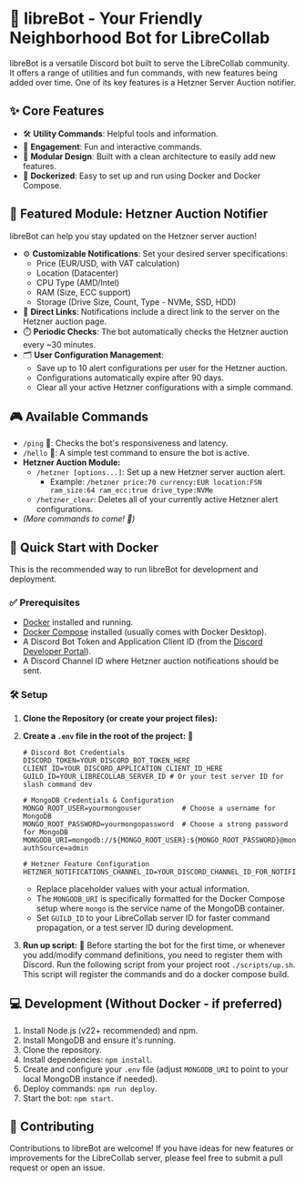 # 🤖 libreBot - Your Friendly Neighborhood Bot for LibreCollab

libreBot is a versatile Discord bot built to serve the LibreCollab community. It offers a range of utilities and fun commands, with new features being added over time. One of its key features is a Hetzner Server Auction notifier.

## ✨ Core Features

*   🛠️ **Utility Commands**: Helpful tools and information.
*   🎉 **Engagement**: Fun and interactive commands.
*   🧱 **Modular Design**: Built with a clean architecture to easily add new features.
*   🐳 **Dockerized**: Easy to set up and run using Docker and Docker Compose.

## 📡 Featured Module: Hetzner Auction Notifier

libreBot can help you stay updated on the Hetzner server auction!
*   ⚙️ **Customizable Notifications**: Set your desired server specifications:
    *   Price (EUR/USD, with VAT calculation)
    *   Location (Datacenter)
    *   CPU Type (AMD/Intel)
    *   RAM (Size, ECC support)
    *   Storage (Drive Size, Count, Type - NVMe, SSD, HDD)
*   🔗 **Direct Links**: Notifications include a direct link to the server on the Hetzner auction page.
*   ⏱️ **Periodic Checks**: The bot automatically checks the Hetzner auction every ~30 minutes.
*   🗂️ **User Configuration Management**:
    *   Save up to 10 alert configurations per user for the Hetzner auction.
    *   Configurations automatically expire after 90 days.
    *   Clear all your active Hetzner configurations with a simple command.

## 🎮 Available Commands

*   `/ping` 📶: Checks the bot's responsiveness and latency.
*   `/hello` 👋: A simple test command to ensure the bot is active.
*   **Hetzner Auction Module:**
    *   `/hetzner [options...]`: Set up a new Hetzner server auction alert.
        *   Example: `/hetzner price:70 currency:EUR location:FSN ram_size:64 ram_ecc:true drive_type:NVMe`
    *   `/hetzner_clear`: Deletes all of your currently active Hetzner alert configurations.
*   *(More commands to come! 🚀)*

## 🐳 Quick Start with Docker

This is the recommended way to run libreBot for development and deployment.

### ✅ Prerequisites

*   [Docker](https://www.docker.com/get-started) installed and running.
*   [Docker Compose](https://docs.docker.com/compose/install/) installed (usually comes with Docker Desktop).
*   A Discord Bot Token and Application Client ID (from the [Discord Developer Portal](https://discord.com/developers/applications)).
*   A Discord Channel ID where Hetzner auction notifications should be sent.

### 🛠️ Setup

1.  **Clone the Repository (or create your project files):**

2.  **Create a `.env` file in the root of the project:** 📄
    ```env
    # Discord Bot Credentials
    DISCORD_TOKEN=YOUR_DISCORD_BOT_TOKEN_HERE
    CLIENT_ID=YOUR_DISCORD_APPLICATION_CLIENT_ID_HERE
    GUILD_ID=YOUR_LIBRECOLLAB_SERVER_ID # Or your test server ID for slash command dev

    # MongoDB Credentials & Configuration
    MONGO_ROOT_USER=yourmongouser          # Choose a username for MongoDB
    MONGO_ROOT_PASSWORD=yourmongopassword  # Choose a strong password for MongoDB
    MONGODB_URI=mongodb://${MONGO_ROOT_USER}:${MONGO_ROOT_PASSWORD}@mongo:27017/hetzner_alerts_db?authSource=admin

    # Hetzner Feature Configuration
    HETZNER_NOTIFICATIONS_CHANNEL_ID=YOUR_DISCORD_CHANNEL_ID_FOR_NOTIFICATIONS
    ```
    *   Replace placeholder values with your actual information.
    *   The `MONGODB_URI` is specifically formatted for the Docker Compose setup where `mongo` is the service name of the MongoDB container.
    *   Set `GUILD_ID` to your LibreCollab server ID for faster command propagation, or a test server ID during development.

3.  **Run up script:** 📜
    Before starting the bot for the first time, or whenever you add/modify command definitions, you need to register them with Discord. Run the following script from your project root `./scripts/up.sh`. This script will register the commands and do a docker compose build.

## 💻 Development (Without Docker - if preferred)

1.  Install Node.js (v22+ recommended) and npm.
2.  Install MongoDB and ensure it's running.
3.  Clone the repository.
4.  Install dependencies: `npm install`.
5.  Create and configure your `.env` file (adjust `MONGODB_URI` to point to your local MongoDB instance if needed).
6.  Deploy commands: `npm run deploy`.
7.  Start the bot: `npm start`.

## 🤝 Contributing

Contributions to libreBot are welcome! If you have ideas for new features or improvements for the LibreCollab server, please feel free to submit a pull request or open an issue.
